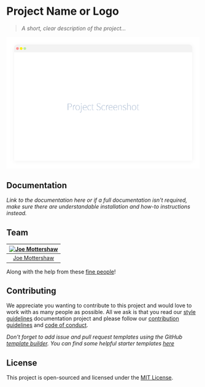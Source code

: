 # Project Name or Logo

> *A short, clear description of the project...*

![Project Screenshot](./screenshot.png)

## Documentation

*Link to the documentation here or if a full documentation isn't required, make sure there are understandable installation and how-to instructions instead.*

## Team

| [![Joe Mottershaw](https://avatars1.githubusercontent.com/u/5093255?s=100)](https://github.com/joemottershaw) |
|:-------------------------------------------------------------------------------------------------------------:|
| [Joe Mottershaw](https://github.com/joemottershaw)                                                            |

Along with the help from these [fine people](https://github.com/cloudeight/template/graphs/contributors)!

## Contributing

We appreciate you wanting to contribute to this project and would love to work with as many people as possible. All we ask is that you read our [style guidelines](https://github.com/cloudeight/style-guidelines) documentation project and please follow our [contribution guidelines](./.github/CONTRIBUTING.md) and [code of conduct](./.github/CODE_OF_CONDUCT.md).

*Don't forget to add issue and pull request templates using the GitHub [template builder](./issues/templates/edit). You can find some helpful starter templates [here](./starter)*

## License

This project is open-sourced and licensed under the [MIT License](./LICENSE).
